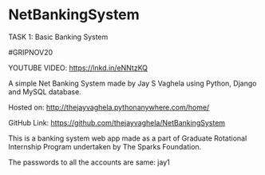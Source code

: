 # NetBankingSystem

TASK 1: Basic Banking System

#GRIPNOV20

YOUTUBE VIDEO: https://lnkd.in/eNNtzKQ

A simple Net Banking System made by Jay S Vaghela using Python, Django and MySQL database.

Hosted on: http://thejayvaghela.pythonanywhere.com/home/

GitHub Link: https://github.com/thejayvaghela/NetBankingSystem

This is a banking system web app made as a part of Graduate Rotational Internship Program undertaken by The Sparks Foundation.

The passwords to all the accounts are same: jay1